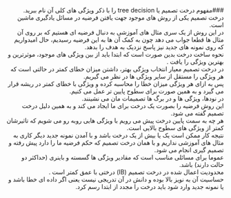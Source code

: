 <div dir="rtl">
###مفهوم درخت تصمیم یا tree decision را با ذکر ویژگی های کلی آن نام ببرید.
	</br>
درخت تصمیم یکی از روش های موجود جهت یافتن فرضیه در مسائل یادگیری ماشین است.
	</br>
در این روش از یک سری مثال های آموزشی به دنبال فرضیه ای هستیم که بر روی آن مثال ها قطعا جواب می دهد چون به کمک آن ها به این فرضیه رسیدیم، حال امیدواریم که روی نمونه های جدید نیز پاسخ نزدیک به هدف را بدهد.
</br>
نحوه ساخت درخت بدین صورت است که ابتدا باید از بین ویژگی های موجود، موثرترین و بهترین ویژگی را یافت .
<br>
در درخت تصمیم معیار انتخاب ویژگی بهتر، داشتن میزان خطای کمتر در حالتی است که هر ویژگی را مستقل از سایر ویژگی ها در نظر می گیریم.
</br>
پس به ازای هر ویژگی میزان خطا را محاسبه کرده و ویژگی با خطای کمتر در ریشه قرار می گیرد و به همین صورت برای سطوح پایین تر عمل می کنیم.
</br>
 در نودها، ویژگی ها و در برگ ها تصمیمات مان می نشینند.
 </br>
این روش فرضیه را بصورت یک درخت برای ما ایجاد می کند و به همین دلیل درخت تصمیم گفته می شود.
</br>
هر چه به سمت پایین درخت پیش می رویم با ویژگی هایی روبه رو می شویم که تاثیرشان کمتر از ویژگی های سطوح بالایی است.
</br>
نتیجه کار ممکن است یک یا بیش از یک درخت باشد و با آمدن نمونه جدید دیگر کاری به مثال های آموزشی نداریم و با همان درخت تصمیم که حکم فرضیه ما را دارد پیش رفته و تصمیم گیری انجام می شود.</br>
عموما برای مسائلی مناسب است که مقادیر ویژگی ها گسسته و باینری (حداکثر دو حالت دارند) باشد.</br>
محدودیت اعمال شده در درخت تصمیم (IB) درختی با عمق کمتر است .</br>
حساسیت آن به نویز بالا بوده و دانش در آن تدریجی نیست یعنی اگر داده ای خطا باشد و یا نمونه جدید وارد شود باید درخت را مجدد از ابتدا رسم کرد.</br>
</div>
